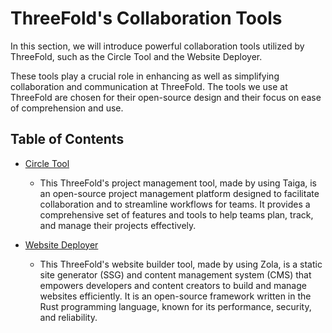 <h1> ThreeFold's Collaboration Tools </h1>

In this section, we will introduce powerful collaboration tools utilized by ThreeFold, such as the Circle Tool and the Website Deployer. 

These tools play a crucial role in enhancing as well as simplifying collaboration and communication at ThreeFold. The tools we use at ThreeFold are chosen for their open-source design and their focus on ease of comprehension and use. 

<h2>Table of Contents</h2>

- [Circle Tool](./circle_tool.md)
  - This ThreeFold's project management tool, made by using Taiga, is an open-source project management platform designed to facilitate collaboration and to streamline workflows for teams. It provides a comprehensive set of features and tools to help teams plan, track, and manage their projects effectively. 

- [Website Deployer](./website_tool.md)
  - This ThreeFold's website builder tool, made by using Zola, is a static site generator (SSG) and content management system (CMS) that empowers developers and content creators to build and manage websites efficiently. It is an open-source framework written in the Rust programming language, known for its performance, security, and reliability. 